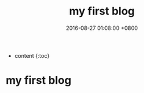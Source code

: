 ﻿---
layout: post
#标题配置
title:  my first blog
#时间配置
date:   2016-08-27 01:08:00 +0800
#大类配置
categories: 随笔
#小类配置
tag: javascript
---

* content
{:toc}


# my first blog